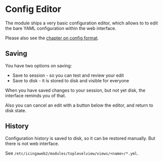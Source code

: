 Config Editor
=============

The module ships a very basic configuration editor,
which allows to to edit the bare YAML configuration within the web interface.

Please also see the [chapter on config format](21-Config-Format.md).

## Saving

You have two options on saving:

* Save to session - so you can test and review your edit
* Save to disk - it is stored to disk and visible for everyone

When you have saved changes to your session, but not yet disk, the interface
reminds you of that.

Also you can cancel an edit with a button below the editor, and return to disk state.

## History

Configuration history is saved to disk, so it can be restored manually.
But there is not web interface.

See `/etc/icingaweb2/modules/toplevelview/views/<name>/*.yml`.
